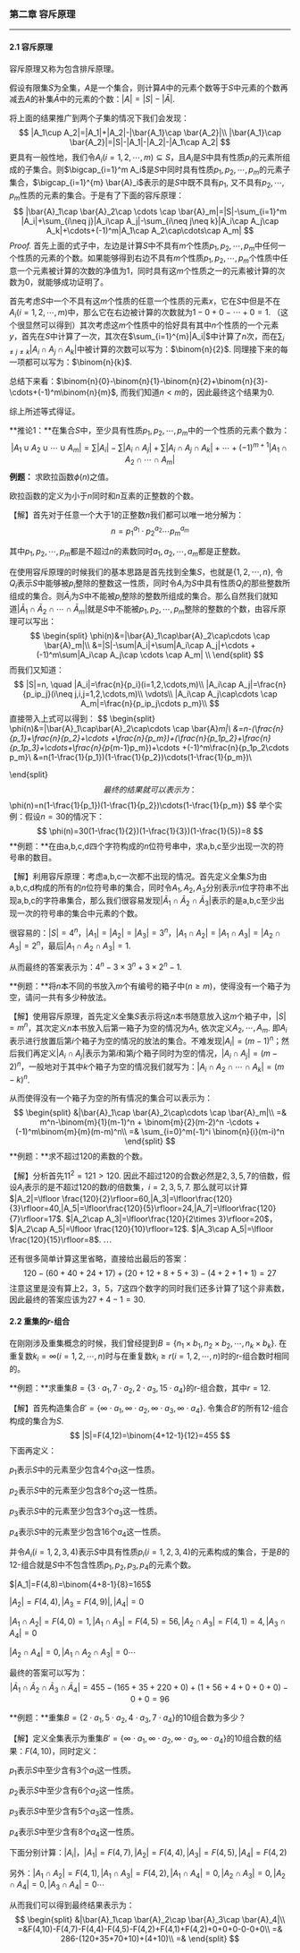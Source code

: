 ###  第二章 容斥原理

---

#### 2.1 容斥原理

容斥原理又称为包含排斥原理。

假设有限集$S$为全集，$A$是一个集合，则计算$A$中的元素个数等于$S$中元素的个数再减去$A$的补集$\bar{A}$中的元素的个数：$|A|=|S|-|\bar{A}|$.

将上面的结果推广到两个子集的情况下我们会发现：
$$
|A_1\cup A_2|=|A_1|+|A_2|-|\bar{A_1}\cap \bar{A_2}|\\
|\bar{A_1}\cap \bar{A_2}|=|S|-|A_1|-|A_2|-|A_1\cap A_2|
$$
更具有一般性地，我们令$A_i(i=1,2,\cdots,m)\subseteq S$，且$A_i$是$S$中具有性质$p_i$的元素所组成的子集合。则$\bigcap_{i=1}^m A_i$是$S$中同时具有性质$p_1,p_2,\cdots,p_m$的元素子集合，$\bigcap_{i=1}^{m} \bar{A}_i$表示的是$S$中既不具有$p_1$, 又不具有$p_2,\cdots,p_m$性质的元素的集合。于是有了下面的容斥原理：
$$
|\bar{A}_1\cap \bar{A}_2\cap \cdots \cap \bar{A}_m|=|S|-\sum_{i=1}^m |A_i|+\sum_{i\neq j}|A_i\cap A_j|-\sum_{i\neq j\neq k}|A_i\cap A_j\cap A_k|+\cdots+(-1)^m|A_1\cap A_2\cap\cdots\cap A_m|
$$
*Proof.* 首先上面的式子中，左边是计算$S$中不具有$m$个性质$p_1,p_2,\cdots,p_m$中任何一个性质的元素的个数。如果能够得到右边不具有$m$个性质$p_1,p_2,\cdots,p_m$个性质中任意一个元素被计算的次数的净值为1，同时具有这$m$个性质之一的元素被计算的次数为0，就能够成功证明了。

首先考虑$S$中一个不具有这$m$个性质的任意一个性质的元素$x$，它在$S$中但是不在$A_i(i=1,2,\cdots,m)$中，那么它在右边被计算的次数就为$1-0+0-\cdots+0=1$. （这个很显然可以得到）其次考虑这$m$个性质中的恰好具有其中$n$个性质的一个元素$y$，首先在$S$中计算了一次，其次在$\sum_{i=1}^{m}|A_i|$中计算了$n$次，而在$\sum_{i\neq j\neq k}|A_i\cap A_j\cap A_k|$中被计算的次数可以写为：$\binom{n}{2}$. 同理接下来的每一项都可以写为：$\binom{n}{k}$.

总结下来看：$\binom{n}{0}-\binom{n}{1}-\binom{n}{2}+\binom{n}{3}-\cdots+(-1)^m\binom{n}{m}$, 而我们知道$n<m$的，因此最终这个结果为0.

综上所述等式得证。

**推论1：**在集合$S$中，至少具有性质$p_1,p_2,\cdots,p_m$中的一个性质的元素个数为：
$$
|A_1\cup A_2\cup \cdots \cup A_m|=\sum{|A_i|}-\sum|A_i\cap A_j|+\sum|A_i\cap A_j\cap A_k|+\cdots +(-1)^{m+1}|A_1\cap A_2\cap\cdots\cap A_m|
$$
**例题：** 求欧拉函数$\phi(n)$之值。

欧拉函数的定义为小于$n$同时和$n$互素的正整数的个数。

【解】首先对于任意一个大于1的正整数$n$我们都可以唯一地分解为：
$$
n=p_1^{a_1}\cdot p_2^{a_2}\cdots  p_m^{a_m}
$$

其中$p_1,p_2,\cdots,p_m$都是不超过$n$的素数同时$a_1,a_2,\cdots,a_m$都是正整数。

在使用容斥原理的时候我们的基本思路是首先找到全集$S$，也就是$\{1,2,\cdots,n\}$, 令$Q_i$表示$S$中能够被$p_i$整除的整数这一性质，同时令$A_i$为$S$中具有性质$Q_i$的那些整数所组成的集合。则$\bar{A}_i$为$S$中不能被$p_i$整除的整数所组成的集合。那么自然我们就知道$|\bar{A}_1\cap\bar{A}_2\cap\cdots \cap \bar{A}_m|$就是$S$中不能被$p_1,p_2,\cdots,p_m$整除的整数的个数，由容斥原理可以写出：
$$
\begin{split}
\phi(n)&=|\bar{A}_1\cap\bar{A}_2\cap\cdots \cap \bar{A}_m|\\
&=|S|-\sum|A_i|+\sum|A_i\cap A_j|+\cdots +(-1)^m\sum|A_i\cap A_j\cap \cdots \cap A_m| \\
\end{split}
$$
而我们又知道：
$$
|S|=n, \quad |A_i|=\frac{n}{p_i}(i=1,2,\cdots,m)\\
|A_i\cap A_j|=\frac{n}{p_ip_j}(i\neq j,i,j=1,2,\cdots,m)\\
\vdots\\
|A_i\cap A_j\cap\cdots \cap A_m|=\frac{n}{p_ip_j\cdots p_m}\\
$$
直接带入上式可以得到：
$$
\begin{split}
\phi(n)&=|\bar{A}_1\cap\bar{A}_2\cap\cdots \cap \bar{A}_m|\\
&=n-(\frac{n}{p_1}+\frac{n}{p_2}+\cdots +\frac{n}{p_m})+(\frac{n}{p_1p_2}+\frac{n}{p_1p_3}+\cdots+\frac{n}{p_{m-1}p_m})+\cdots +(-1)^m\frac{n}{p_1p_2\cdots p_m}\\
&=n(1-\frac{1}{p_1})(1-\frac{1}{p_2})\cdots(1-\frac{1}{p_m})\\

\end{split}
$$
最终的结果就可以表示为：
$$
\phi(n)=n(1-\frac{1}{p_1})(1-\frac{1}{p_2})\cdots(1-\frac{1}{p_m})
$$
举个实例：假设$n=30$的情况下：
$$
\phi(n)=30(1-\frac{1}{2})(1-\frac{1}{3})(1-\frac{1}{5})=8
$$
**例题：**在由a,b,c,d四个字符构成的$n$位符号串中，求a,b,c至少出现一次的符号串的数目。

【解】利用容斥原理：考虑a,b,c一次都不出现的情况。首先定义全集$S$为由a,b,c,d构成的所有的$n$位符号串的集合，同时令$A_1,A_2,A_3$分别表示$n$位字符串不出现a,b,c的字符串集合，那么我们很容易发现$|\bar{A}_1\cap \bar{A}_2\cap\bar{A}_3|$表示的是a,b,c至少出现一次的符号串的集合中元素的个数。

很容易的：$|S|=4^n$，$|A_1|=|A_2|=|A_3|=3^n$，$|A_1\cap A_2|=|A_1\cap A_3|=|A_2\cap A_3|=2^n$，最后$|A_1\cap A_2\cap A_3|=1$.

从而最终的答案表示为：$4^n-3\times 3^n+3\times 2^n -1$.

**例题：**将$n$本不同的书放入$m$个有编号的箱子中$(n\geq m)$，使得没有一个箱子为空，请问一共有多少种放法。

【解】使用容斥原理，首先定义全集$S$表示将这$n$本书随意放入这$m$个箱子中，$|S|=m^n$，其次定义$n$本书放入后第一箱子为空的情况为$A_1$, 依次定义$A_2,\cdots,A_m$. 即$A_i$表示进行放置后第$i$个箱子为空的情况的放法的集合。不难发现$|A_i|=(m-1)^n$；然后我们再定义$|A_i\cap A_j|$表示为第$i$和第$j$个箱子同时为空的情况，$|A_i\cap A_j|=(m-2)^n$，一般地对于其中$k$个箱子为空的情况我们就写为：$|A_i\cap A_2\cap \cdots \cap A_k|=(m-k)^n$.

从而使得没有一个箱子为空的所有情况的集合可以表示为：
$$
\begin{split}
&|\bar{A}_1\cap \bar{A}_2\cap\cdots \cap \bar{A}_m|\\
=& m^n-\binom{m}{1}(m-1)^n + \binom{m}{2}(m-2)^n -\cdots +(-1)^m\binom{m}{m}(m-m)^n\\
=& \sum_{i=0}^m(-1)^i \binom{n}{i}(m-i)^n
\end{split}
$$
**例题：**求不超过120的素数的个数。

【解】分析首先$11^2=121>120$. 因此不超过120的合数必然是$2,3,5,7$的倍数，假设$A_i$表示的是不超过120的数$i$的倍数集，$i=2,3,5,7$. 那么就可以计算$|A_2|=\lfloor \frac{120}{2}\rfloor=60,|A_3|=\lfloor\frac{120}{3}\rfloor=40,|A_5|=\lfloor\frac{120}{5}\rfloor=24,|A_7|=\lfloor\frac{120}{7}\rfloor=17$. $|A_2\cap A_3|=\lfloor\frac{120}{2\times 3}\rfloor=20$，$|A_2\cap A_5|=\lfloor \frac{120}{10}\rfloor=12$. $|A_3\cap A_5|=\lfloor \frac{120}{15}\rfloor=8$. $\cdots$

还有很多简单计算这里省略，直接给出最后的答案：
$$
120-(60+40+24+17)+(20+12+8+5+3)-(4+2+1+1)=27
$$
注意这里是没有算上2，3，5，7这四个数字的同时我们还多计算了1这个非素数，因此最终的答案应该为$27+4-1=30$.

#### 2.2 重集的$r$-组合

在刚刚涉及重集概念的时候，我们曾经提到$B=\{n_1\times b_1,n_2\times b_2,\cdots,n_k\times b_k\}$.  在重复数$k_i=\infty(i=1,2,\cdots,n)$时与在重复数$k_i\geq r(i=1,2,\cdots,n)$时的r-组合数时相同的。

**例题：**求重集$B=\{3\cdot a_1,7\cdot a_2,2\cdot a_3,15\cdot a_4\}$的r-组合数，其中$r=12$.

【解】首先构造集合$B'=\{\infty\cdot a_1,\infty\cdot a_2,\infty\cdot a_3,\infty\cdot a_4\}$. 令集合$B'$的所有12-组合构成的集合为$S$. 
$$
|S|=F(4,12)=\binom{4+12-1}{12}=455
$$
下面再定义：

$p_1$表示$S$中的元素至少包含4个$a_1$这一性质。

$p_2$表示$S$中的元素至少包含8个$a_2$这一性质。

$p_3$表示$S$中的元素至少包含3个$a_3$这一性质。

$p_4$表示$S$中的元素至少包含16个$a_4$这一性质。

并令$A_i(i=1,2,3,4)$表示$S$中具有性质$p_i(i=1,2,3,4)$的元素构成的集合，于是$B$的12-组合就是$S$中不包含性质$p_1,p_2,p_3,p_4$的元素个数。

$|A_1|=F(4,8)=\binom{4+8-1}{8}=165$

$|A_2|=F(4,4),|A_3=F(4,9)|,|A_4|=0$

$|A_1\cap A_2|=F(4,0)=1,|A_1\cap A_3|=F(4,5)=56,|A_2\cap A_3|=F(4,1)=4,|A_3\cap A_4|=0$

$|A_2\cap A_4|=0,|A_1\cap A_2\cap A_3|=0\cdots$

最终的答案可以写为：
$$
|\bar{A}_1\cap \bar{A}_2\cap\bar{A}_3\cap\bar{A}_4|=455-(165+35+220+0)+(1+56+4+0+0+0)-0+0=96
$$

**例题：**重集$B=\{2\cdot a_1,5\cdot a_2,4\cdot a_3,7\cdot a_4\}$的10组合数为多少？

【解】定义全集表示为重集$B'=\{\infty\cdot a_1,\infty\cdot a_2,\infty\cdot a_3,\infty\cdot a_4\}$的10组合数的结果：$F(4,10)$，同时定义：

$p_1$表示$S$中至少含有3个$a_1$这一性质。

$p_2$表示$S$中至少含有6个$a_2$这一性质。

$p_3$表示$S$中至少含有5个$a_3$这一性质。

$p_4$表示$S$中至少含有8个$a_4$这一性质。

下面分别计算：$|A_i|$，$|A_1|=F(4,7),|A_2|=F(4,4),|A_3|=F(4,5),|A_4|=F(4,2)$

另外：$|A_1\cap A_2|=F(4,1),|A_1\cap A_3|=F(4,2),|A_1\cap A_4|=0,|A_2\cap A_3|=0,|A_2\cap A_4|=0,|A_3\cap A_4|=0\cdots$

从而我们可以得到最终结果表示为：
$$
\begin{split}
&|\bar{A}_1\cap \bar{A}_2\cap \bar{A}_3\cap \bar{A}_4|\\
=&F(4,10)-F(4,7)-F(4,4)-F(4,5)-F(4,2)+F(4,1)+F(4,2)+0+0+0-0-0+0\\
=& 286-(120+35+70+10)+(4+10)\\
=&
\end{split}
$$
